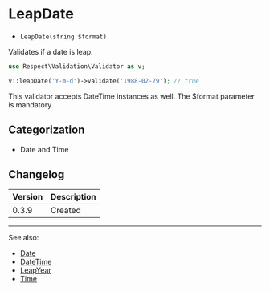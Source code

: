 # LeapDate

- `LeapDate(string $format)`

Validates if a date is leap.

```php
use Respect\Validation\Validator as v;

v::leapDate('Y-m-d')->validate('1988-02-29'); // true
```

This validator accepts DateTime instances as well. The $format
parameter is mandatory.

## Categorization

- Date and Time

## Changelog

Version | Description
--------|-------------
  0.3.9 | Created

***
See also:

- [Date](Date.md)
- [DateTime](DateTime.md)
- [LeapYear](LeapYear.md)
- [Time](Time.md)
